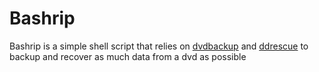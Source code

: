 # Bashrip

Bashrip is a simple shell script that relies on [dvdbackup](https://dvdbackup.sourceforge.net/) and [ddrescue](https://www.gnu.org/software/ddrescue/) 
to backup and recover as much data from a dvd as possible
